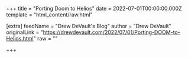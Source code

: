 
+++
title = "Porting Doom to Helios"
date = 2022-07-01T00:00:00.000Z
template = "html_content/raw.html"

[extra]
feedName = "Drew DeVault's Blog"
author = "Drew DeVault"
originalLink = "https://drewdevault.com/2022/07/01/Porting-DOOM-to-Helios.html"
raw = ""

+++

